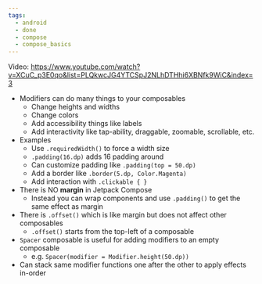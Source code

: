 ```yaml
---
tags:
  - android
  - done
  - compose
  - compose_basics
---
```

Video: https://www.youtube.com/watch?v=XCuC_p3E0qo&list=PLQkwcJG4YTCSpJ2NLhDTHhi6XBNfk9WiC&index=3
- Modifiers can do many things to your composables
	- Change heights and widths
	- Change colors
	- Add accessibility things like labels
	- Add interactivity like tap-ability, draggable, zoomable, scrollable, etc.
- Examples
	- Use `.requiredWidth()` to force a width size
	- `.padding(16.dp)` adds 16 padding around
	- Can customize padding like `.padding(top = 50.dp)`
	- Add a border like `.border(5.dp, Color.Magenta)`
	- Add interaction with `.clickable { }`
- There is NO **margin** in Jetpack Compose
	- Instead you can wrap components and use `.padding()` to get the same effect as margin
- There is `.offset()` which is like margin but does not affect other composables
	- `.offset()` starts from the top-left of a composable
- `Spacer` composable is useful for adding modifiers to an empty composable
	- e.g. `Spacer(modifier = Modifier.height(50.dp))`
- Can stack same modifier functions one after the other to apply effects in-order